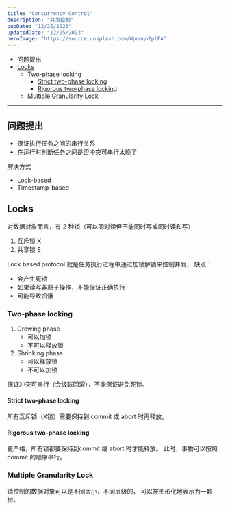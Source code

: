 ```yaml
---
title: "Concurrency Control"
description: "并发控制"
pubDate: "12/25/2023"
updatedDate: "12/25/2023"
heroImage: "https://source.unsplash.com/Wpnoqo2plFA"
---
```


<!--toc:start-->
- [问题提出](#问题提出)
- [Locks](#locks)
  - [Two-phase locking](#two-phase-locking)
    - [Strict two-phase locking](#strict-two-phase-locking)
    - [Rigorous two-phase locking](#rigorous-two-phase-locking)
  - [Multiple Granularity Lock](#multiple-granularity-lock)
<!--toc:end-->

---

## 问题提出

- 保证执行任务之间的串行关系
- 在运行时判断任务之间是否冲突可串行太晚了

解决方式

- Lock-based
- Timestamp-based

## Locks

对数据对象而言，有 2 种锁（可以同时读但不能同时写或同时读和写）
1. 互斥锁 X
2. 共享锁 S

Lock based protocol 就是任务执行过程中通过加锁解锁来控制并发，
缺点：
- 会产生死锁
- 如果读写非原子操作，不能保证正确执行
- 可能导致饥饿

### Two-phase locking

1. Growing phase
    - 可以加锁
    - 不可以释放锁
2. Shrinking phase
    - 可以释放锁
    - 不可以加锁

保证冲突可串行（会级联回滚），不能保证避免死锁。

#### Strict two-phase locking
所有互斥锁（X锁）需要保持到 commit 或 abort 时再释放。

#### Rigorous two-phase locking
更严格，所有锁都要保持到commit 或 abort 时才能释放。
此时，事物可以按照 commit 的顺序串行。

### Multiple Granularity Lock

锁控制的数据对象可以是不同大小，不同层级的，
可以被图形化地表示为一颗树。
